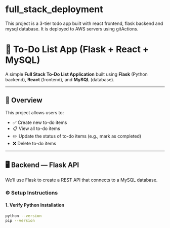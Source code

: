 # full_stack_deployment
This project is a 3-tier todo app built with react frontend, flask backend and mysql database. It is deployed to AWS servers using gitActions.
# 🧱 To-Do List App (Flask + React + MySQL)

A simple **Full Stack To-Do List Application** built using **Flask** (Python backend), **React** (frontend), and **MySQL** (database).

---

## 📌 Overview

This project allows users to:

- ✅ Create new to-do items  
- 📋 View all to-do items  
- ✏️ Update the status of to-do items (e.g., mark as completed)  
- ❌ Delete to-do items  

---

## 🖥️ Backend — Flask API

We’ll use Flask to create a REST API that connects to a MySQL database.

### ⚙️ Setup Instructions

#### 1. Verify Python Installation
```bash
python --version
pip --version
```